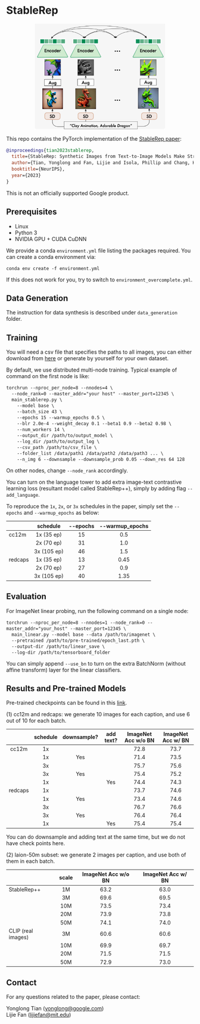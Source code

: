 # StableRep

<p align="center">
  <img src="figures/model.png" width="350">
</p>

This repo contains the PyTorch implementation of 
the [StableRep paper](https://arxiv.org/abs/2306.00984):

```bib
@inproceedings{tian2023stablerep,
  title={StableRep: Synthetic Images from Text-to-Image Models Make Strong Visual Representation Learners},
  author={Tian, Yonglong and Fan, Lijie and Isola, Phillip and Chang, Huiwen and Krishnan, Dilip},
  booktitle={NeurIPS},
  year={2023}
}
```

This is not an officially supported Google product.

## Prerequisites

- Linux
- Python 3
- NVIDIA GPU + CUDA CuDNN

We provide a conda `environment.yml` file listing the packages required. You can create
a conda environment via:
```commandline
conda env create -f environment.yml
```
If this does not work for you, try to switch to `environment_overcomplete.yml`.

## Data Generation

The instruction for data synthesis is described 
under `data_generation` folder.

## Training

You will need a csv file that specifies the paths to all images, you can either download 
from [here](https://www.dropbox.com/scl/fo/pk3yj5w7fa9l7a8a9ywoo/h?rlkey=b0uu7n96sahvchkiqf7eu9bj6&dl=0)
or generate by yourself for your own dataset.

By default, we use distributed multi-node training. Typical example of command on 
the first node is like:
```commandline
torchrun --nproc_per_node=8 --nnodes=4 \
  --node_rank=0 --master_addr="your host" --master_port=12345 \
  main_stablerep.py \
    --model base \
    --batch_size 43 \
    --epochs 15 --warmup_epochs 0.5 \
    --blr 2.0e-4 --weight_decay 0.1 --beta1 0.9 --beta2 0.98 \
    --num_workers 14 \
    --output_dir /path/to/output_model \
    --log_dir /path/to/output_log \
    --csv_path /path/to/csv_file \
    --folder_list /data/path1 /data/path2 /data/path3 ... \
    --n_img 6 --downsample --downsample_prob 0.05 --down_res 64 128
```
On other nodes, change `--node_rank` accordingly.

You can turn on the language tower to add extra image-text contrastive learning loss
(resultant model called StableRep++), simply by adding flag `--add_language`.

To reproduce the `1x`, `2x`, or `3x` schedules in the paper, simply set the `--epochs` and `--warmup_epochs`
as below:

|         |  schedule   | --epochs | --warmup_epochs | 
|---------|:-----------:|:--------:|:---------------:|
| cc12m   | 1x (35 ep)  |    15    |       0.5       |
|         | 2x (70 ep)  |    31    |       1.0       |
|         | 3x (105 ep) |    46    |       1.5       | 
| redcaps | 1x (35 ep)  |    13    |      0.45       | 
|         | 2x (70 ep)  |    27    |       0.9       | 
|         | 3x (105 ep) |    40    |      1.35       |

## Evaluation

For ImageNet linear probing, run the following command on a single node:
```commandline
torchrun --nproc_per_node=8 --nnodes=1 --node_rank=0 --master_addr="your_host" --master_port=12345 \
  main_linear.py --model base --data /path/to/imagenet \
  --pretrained /path/to/pre-trained/epoch_last.pth \
  --output-dir /path/to/linear_save \
  --log-dir /path/to/tensorboard_folder
```
You can simply append `--use_bn` to turn on the extra BatchNorm (without affine transform)
layer for the linear classifiers.


## Results and Pre-trained Models

Pre-trained checkpoints can be found in this [link](https://www.dropbox.com/sh/1i1oilryhywgo9w/AAA6OTKU9uMmaK43Zwk6bu2Ma?dl=0).

(1) cc12m and redcaps: we generate 10 images for each caption, and use 6 out of 10 for each batch.

|         | schedule | downsample? | add text? | ImageNet Acc w/o BN | ImageNet Acc w/ BN | 
|:-------:|:--------:|:-----------:|:---------:|:-------------------:|:------------------:|
|  cc12m  |    1x    |             |           |        72.8         |        73.7        |
|         |    1x    |     Yes     |           |        71.4         |        73.5        |
|         |    3x    |             |           |        75.7         |        75.6        |
|         |    3x    |     Yes     |           |        75.4         |        75.2        |
|         |    1x    |             |    Yes    |        74.4         |        74.3        |
| redcaps |    1x    |             |           |        73.7         |        74.6        |
|         |    1x    |     Yes     |           |        73.4         |        74.6        |
|         |    3x    |             |           |        76.7         |        76.6        |
|         |    3x    |     Yes     |           |        76.4         |        76.4        |
|         |    1x    |             |    Yes    |        75.4         |        75.4        |

You can do downsample and adding text at the same time, but we do not have check points here.

(2) laion-50m subset: we generate 2 images per caption, and use both of them in each batch.

|             | scale | ImageNet Acc w/o BN | ImageNet Acc w/ BN | 
|-------------|:-----:|:-------------------:|:------------------:|
| StableRep++ |  1M   |        63.2         |        63.0        |
|             |  3M   |        69.6         |        69.5        |
|             |  10M  |        73.5         |        73.4        |
|             |  20M  |        73.9         |        73.8        |
|             |  50M  |        74.1         |        74.0        |
| CLIP (real images)       |  3M   |        60.6         |        60.6        |
|             |  10M  |        69.9         |        69.7        |
|             |  20M  |        71.5         |        71.5        |
|             |  50M  |        72.9         |        73.0        |

## Contact

For any questions related to the paper, please contact:

Yonglong Tian (yonglong@google.com)   
Lijie Fan (lijiefan@mit.edu)
